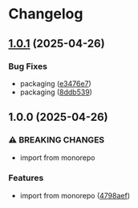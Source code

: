 # Changelog

## [1.0.1](https://github.com/blaahaj/dropbox-hacking-downloader/compare/v1.0.0...v1.0.1) (2025-04-26)


### Bug Fixes

* packaging ([e3476e7](https://github.com/blaahaj/dropbox-hacking-downloader/commit/e3476e790dffe04d3178ec22331d5c8b37c8a1e8))
* packaging ([8ddb539](https://github.com/blaahaj/dropbox-hacking-downloader/commit/8ddb539e6c1b855dabdadc78765ac6d22f663d57))

## 1.0.0 (2025-04-26)


### ⚠ BREAKING CHANGES

* import from monorepo

### Features

* import from monorepo ([4798aef](https://github.com/blaahaj/dropbox-hacking-downloader/commit/4798aef70d3da847beb8cccaa669375c11dbc1c3))
